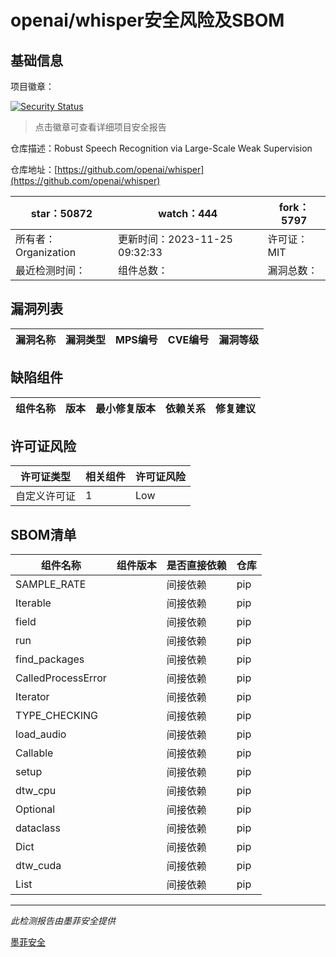 # openai/whisper安全风险及SBOM

## 基础信息

项目徽章：

[![Security Status](https://www.murphysec.com/platform3/v31/badge/1728483401243516928.svg)](https://www.murphysec.com/console/report/1692603053255712768/1728483401243516928)

> 点击徽章可查看详细项目安全报告

仓库描述：Robust Speech Recognition via Large-Scale Weak Supervision

仓库地址：[https://github.com/openai/whisper](https://github.com/openai/whisper)

| star：50872 | watch：444 | fork：5797 |
| ----------- | -------------- | ------------ |
| 所有者：Organization | 更新时间：2023-11-25 09:32:33 | 许可证：MIT |
| 最近检测时间： | 组件总数： | 漏洞总数： |




## 漏洞列表

| 漏洞名称 | 漏洞类型 | MPS编号 | CVE编号 | 漏洞等级 |
| ------- | ------ | ------- | ------ | ----- |





## 缺陷组件

| 组件名称 | 版本 | 最小修复版本 | 依赖关系 | 修复建议 |
| -------- | ---- | ------------ | -------- | -------- |





## 许可证风险

| 许可证类型 | 相关组件 | 许可证风险 |
| ---------- | -------- | ---------- |
|自定义许可证|1|Low|




## SBOM清单

| 组件名称 | 组件版本 | 是否直接依赖 | 仓库 |
| -------- | -------- | ------------ | ---- |
|SAMPLE_RATE||间接依赖|pip|
|Iterable||间接依赖|pip|
|field||间接依赖|pip|
|run||间接依赖|pip|
|find_packages||间接依赖|pip|
|CalledProcessError||间接依赖|pip|
|Iterator||间接依赖|pip|
|TYPE_CHECKING||间接依赖|pip|
|load_audio||间接依赖|pip|
|Callable||间接依赖|pip|
|setup||间接依赖|pip|
|dtw_cpu||间接依赖|pip|
|Optional||间接依赖|pip|
|dataclass||间接依赖|pip|
|Dict||间接依赖|pip|
|dtw_cuda||间接依赖|pip|
|List||间接依赖|pip|


------

*此检测报告由墨菲安全提供*

[墨菲安全](www.murphysec.com)